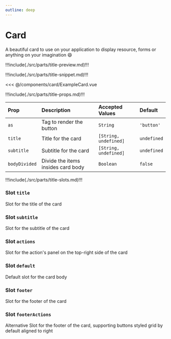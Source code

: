 ```yaml
---
outline: deep
---
```


# Card

A beautiful card to use on your application to display resource, forms or anything on your imagination :smile:

!!!include(./src/parts/title-preview.md)!!!

<script setup>
    import ExampleCard from './ExampleCard.vue';
</script>

<ExampleCard />

!!!include(./src/parts/title-snippet.md)!!!

<<< @/components/card/ExampleCard.vue

!!!include(./src/parts/title-props.md)!!!

| Prop          | Description                        | Accepted Values       | Default     |
|:--------------|:-----------------------------------|:----------------------|:------------|
| `as`          | Tag to render the button           | `String`              | `'button'`  |
| `title`       | Title for the card                 | `[String, undefined]` | `undefined` |
| `subtitle`    | Subtitle for the card              | `[String, undefined]` | `undefined` |
| `bodyDivided` | Divide the items insides card body | `Boolean`             | `false`     |


!!!include(./src/parts/title-slots.md)!!!

### Slot `title`

Slot for the title of the card

### Slot `subtitle`

Slot for the subtitle of the card

### Slot `actions`

Slot for the action's panel on the top-right side of the card

### Slot `default`

Default slot for the card body

### Slot `footer`

Slot for the footer of the card

### Slot `footerActions`

Alternative Slot for the footer of the card, supporting buttons styled grid by default aligned to right







